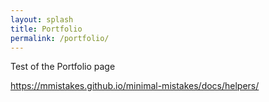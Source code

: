 ```yaml
---
layout: splash
title: Portfolio
permalink: /portfolio/
---
```


Test of the Portfolio page

https://mmistakes.github.io/minimal-mistakes/docs/helpers/